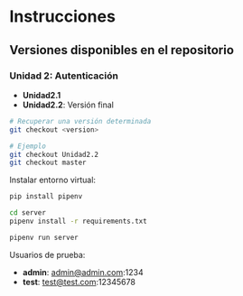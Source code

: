 # Instrucciones

## Versiones disponibles en el repositorio

### Unidad 2: Autenticación

- **Unidad2.1**
- **Unidad2.2**: Versión final

```bash
# Recuperar una versión determinada
git checkout <version>

# Ejemplo
git checkout Unidad2.2
git checkout master
```

Instalar entorno virtual:

```bash
pip install pipenv

cd server
pipenv install -r requirements.txt

pipenv run server
```

Usuarios de prueba:

- **admin**: admin@admin.com:1234
- **test**: test@test.com:12345678

